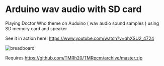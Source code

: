 # Arduino wav audio with SD card
Playing Doctor Who theme on Auduino ( wav audio sound samples ) using SD memory card and speaker

See it in action here: https://www.youtube.com/watch?v=qhXSU2_4724

![breadboard](https://github.com/omiq/arduino_sd_wav/blob/master/sd-audio_breadboard.png)

Requires https://github.com/TMRh20/TMRpcm/archive/master.zip
